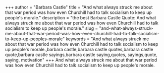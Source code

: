 +++
author = "Barbara Castle"
title = "And what always struck me about that war period was how even Churchill had to talk socialism to keep up people's morale."
description = "the best Barbara Castle Quote: And what always struck me about that war period was how even Churchill had to talk socialism to keep up people's morale."
slug = "and-what-always-struck-me-about-that-war-period-was-how-even-churchill-had-to-talk-socialism-to-keep-up-peoples-morale"
keywords = "And what always struck me about that war period was how even Churchill had to talk socialism to keep up people's morale.,barbara castle,barbara castle quotes,barbara castle quote,barbara castle sayings,barbara castle saying,quotes, sayings,quote, saying, motivation"
+++
And what always struck me about that war period was how even Churchill had to talk socialism to keep up people's morale.
